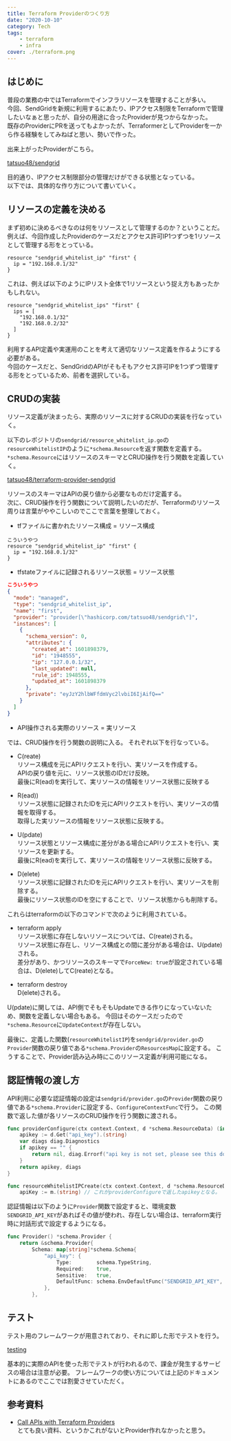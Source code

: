 ```yaml
---
title: Terraform Providerのつくり方
date: "2020-10-10"
category: Tech
tags:
    - terraform
    - infra
cover: ./terraform.png
---
```


## はじめに

普段の業務の中ではTerraformでインフラリソースを管理することが多い。  
今回、SendGridを新規に利用するにあたり、IPアクセス制限をTerraformで管理したいなぁと思ったが、自分の用途に合ったProviderが見つからなかった。  
既存のProviderにPRを送ってもよかったが、TerraformerとしてProviderを一から作る経験をしてみねばと思い、勢いで作った。

出来上がったProviderがこちら。

[tatsuo48/sendgrid](https://registry.terraform.io/providers/tatsuo48/sendgrid/latest)

目的通り、IPアクセス制限部分の管理だけができる状態となっている。  
以下では、具体的な作り方について書いていく。

## リソースの定義を決める

まず初めに決めるべきなのは何をリソースとして管理するのか？ということだ。  
例えば、今回作成したProviderのケースだとアクセス許可IP1つずつを1リソースとして管理する形をとっている。

```hcl
resource "sendgrid_whitelist_ip" "first" {
  ip = "192.168.0.1/32"
}
```

これは、例えば以下のようにIPリスト全体で1リソースという捉え方もあったかもしれない。

```hcl
resource "sendgrid_whitelist_ips" "first" {
  ips = [
    "192.168.0.1/32"
    "192.168.0.2/32"
  ]
}
```

利用するAPI定義や実運用のことを考えて適切なリソース定義を作るようにする必要がある。  
今回のケースだと、SendGridのAPIがそもそもアクセス許可IPを1つずつ管理する形をとっているため、前者を選択している。

## CRUDの実装

リソース定義が決まったら、実際のリソースに対するCRUDの実装を行なっていく。

以下のレポジトリの`sendgrid/resource_whitelist_ip.go`の`resourceWhitelistIP`のように`*schema.Resource`を返す関数を定義する。
`*schema.Resource`にはリソースのスキーマとCRUD操作を行う関数を定義していく。

[tatsuo48/terraform-provider-sendgrid](https://github.com/tatsuo48/terraform-provider-sendgrid)

リソースのスキーマはAPIの戻り値から必要なものだけ定義する。  
次に、CRUD操作を行う関数について説明したいのだが、Terraformのリソース周りは言葉がややこしいのでここで言葉を整理しておく。

- tfファイルに書かれたリソース構成 = リソース構成

```hcl
こういうやつ
resource "sendgrid_whitelist_ip" "first" {
  ip = "192.168.0.1/32"
}
```

- tfstateファイルに記録されるリソース状態 = リソース状態

```json
こういうやつ
{
  "mode": "managed",
  "type": "sendgrid_whitelist_ip",
  "name": "first",
  "provider": "provider[\"hashicorp.com/tatsuo48/sendgrid\"]",
  "instances": [
    {
      "schema_version": 0,
      "attributes": {
        "created_at": 1601898379,
        "id": "1948555",
        "ip": "127.0.0.1/32",
        "last_updated": null,
        "rule_id": 1948555,
        "updated_at": 1601898379
      },
      "private": "eyJzY2hlbWFfdmVyc2lvbiI6IjAifQ=="
    }
  ]
}
```

- API操作される実際のリソース = 実リソース

では、CRUD操作を行う関数の説明に入る。
それぞれ以下を行なっている。

- C(reate)  
リソース構成を元にAPIリクエストを行い、実リソースを作成する。  
APIの戻り値を元に、リソース状態のIDだけ反映。  
最後にR(ead)を実行して、実リソースの情報をリソース状態に反映する

- R(ead))  
リソース状態に記録されたIDを元にAPIリクエストを行い、実リソースの情報を取得する。  
取得した実リソースの情報をリソース状態に反映する。

- U(pdate)  
リソース状態とリソース構成に差分がある場合にAPIリクエストを行い、実リソースを更新する。  
最後にR(ead)を実行して、実リソースの情報をリソース状態に反映する。

- D(elete)  
リソース状態に記録されたIDを元にAPIリクエストを行い、実リソースを削除する。  
最後にリソース状態のIDを空にすることで、リソース状態からも削除する。

これらはterraformの以下のコマンドで次のように利用されている。

- terraform apply  
リソース状態に存在しないリソースについては、C(reate)される。  
リソース状態に存在し、リソース構成との間に差分がある場合は、U(pdate)される。  
差分があり、かつリソースのスキーマで`ForceNew: true`が設定されている場合は、D(elete)してC(reate)となる。

- terraform destroy  
D(elete)される。

U(pdate)に関しては、API側でそもそもUpdateできる作りになっていないため、関数を定義しない場合もある。
今回はそのケースだったので`*schema.Resource`に`UpdateContext`が存在しない。

最後に、定義した関数(`resourceWhitelistIP`)を`sendgrid/provider.go`の`Provider`関数の戻り値である`*schema.Provider`の`ResourcesMap`に設定する。
こうすることで、Provider読み込み時にこのリソース定義が利用可能になる。

## 認証情報の渡し方

API利用に必要な認証情報の設定は`sendgrid/provider.go`の`Provider`関数の戻り値である`*schema.Provider`に設定する、`ConfigureContextFunc`で行う。
この関数で返した値が各リソースのCRUD操作を行う関数に渡される。

```go
func providerConfigure(ctx context.Context, d *schema.ResourceData) (interface{}, diag.Diagnostics) {
	apikey := d.Get("api_key").(string)
	var diags diag.Diagnostics
	if apikey == "" {
		return nil, diag.Errorf("api key is not set, please see this document https://registry.terraform.io/providers/tatsuo48/sendgrid/latest/docs#authentication")
	}
	return apikey, diags
}
```

```go
func resourceWhitelistIPCreate(ctx context.Context, d *schema.ResourceData, m interface{}) diag.Diagnostics {
    apiKey := m.(string) // これがproviderConfigureで返したapikeyとなる。
```

認証情報は以下のように`Provider`関数で設定すると、環境変数`SENDGRID_API_KEY`があればその値が使われ、存在しない場合は、terraform実行時に対話形式で設定するようになる。
```go
func Provider() *schema.Provider {
	return &schema.Provider{
		Schema: map[string]*schema.Schema{
			"api_key": {
				Type:        schema.TypeString,
				Required:    true,
				Sensitive:   true,
				DefaultFunc: schema.EnvDefaultFunc("SENDGRID_API_KEY", nil),
			},
		},
```

## テスト

テスト用のフレームワークが用意されており、それに即した形でテストを行う。  

[testing](https://www.terraform.io/docs/extend/testing/index.html)

基本的に実際のAPIを使った形でテストが行われるので、課金が発生するサービスの場合は注意が必要。
フレームワークの使い方については上記のドキュメントにあるのでここでは割愛させていただく。

## 参考資料

- [Call APIs with Terraform Providers](https://learn.hashicorp.com/collections/terraform/providers)  
とても良い資料、というかこれがないとProvider作れなかったと思う。
